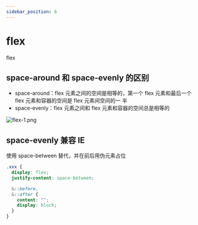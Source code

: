```yaml
---
sidebar_position: 6
---
```


# flex

flex

## space-around 和 space-evenly 的区别

- space-around：flex 元素之间的空间是相等的，第一个 flex 元素和最后一个 flex 元素和容器的空间是 flex 元素间空间的一 半
- space-evenly：flex 元素之间和 flex 元素和容器的空间总是相等的

![flex-1.png](/docs-img/css/flex-1.png)

## space-evenly 兼容 IE

使用 space-between 替代，并在前后用伪元素占位

```css
.xxx {
  display: flex;
  justify-content: space-between;

  &::before,
  &::after {
    content: "";
    display: block;
  }
}
```
